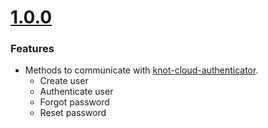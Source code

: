  # [1.0.0](https://github.com/CESARBR/knot-cloud-sdk-js-authenticator/compare/42518d4...v1.0.0)

 ### Features

- Methods to communicate with [knot-cloud-authenticator](https://github.com/CESARBR/knot-cloud-authenticator/).
  - Create user
  - Authenticate user
  - Forgot password
  - Reset password
